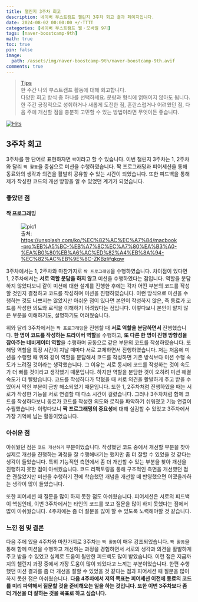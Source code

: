 ```yaml
---
title: 챌린지 3주차 회고
description: 네이버 부스트캠프 챌린지 3주차 회고 결과 페이지입니다.
date: 2024-08-02 00:00:00 +/-TTTT
categories: [네이버 부스트캠프 웹・모바일 9기]
tags: [naver-boostcamp-9th]
math: true
toc: true
pin: false
image:
  path: /assets/img/naver-boostcamp-9th/naver-boostcamp-9th.avif
comments: true
---
```


<blockquote class="prompt-tip"><p><strong><u>Tips</u></strong> <br />
한 주간 나의 부스트캠프 활동에 대해 회고합니다. <br />
다양한 회고 방식 중 하나를 선택하세요. 분량과 형식에 얽매이지 않아도 됩니다. <br />
한 주간 긍정적으로 성취하거나 새롭게 도전한 점, 혼란스럽거나 어려웠던 점, 다음 주에 개선할 점을 충분히 고민할 수 있는 방법이라면 무엇이든 좋습니다.</p></blockquote>

[![Hits](https://hits.seeyoufarm.com/api/count/incr/badge.svg?url=https%3A%2F%2Fhyunjinno.github.io%2Fnaver-boostcamp-9th%2F2024-08-02-challenge-day15%2F&count_bg=%2379C83D&title_bg=%23555555&icon=&icon_color=%23E7E7E7&title=hits&edge_flat=false)](https://hits.seeyoufarm.com)

## 3주차 회고

3주차를 한 단어로 표현하자면 `짝`이라고 할 수 있습니다. 이번 챌린지 3주차는 1, 2주차와 달리 `짝 활동`을 중심으로 미션을 수행하였습니다. 짝 프로그래밍과 피어세션을 통해 동료와의 생각과 의견을 활발히 공유할 수 있는 시간이 되었습니다. 또한 피드백을 통해 제가 작성한 코드의 개선 방향을 알 수 있었던 계기가 되었습니다.

### 좋았던 점

#### 짝 프로그래밍

<figure>
<img src="/assets/img/naver-boostcamp-9th/day15/pic1.avif" alt="pic1" />
<figcaption>출처: <a href="https://unsplash.com/ko/%EC%82%AC%EC%A7%84/macbook-pro%EB%A5%BC-%EB%A7%8C%EC%A7%80%EA%B3%A0-%EA%B0%80%EB%A6%AC%ED%82%A4%EB%8A%94-%EC%82%AC%EB%9E%8C-ZKBzlifgkgw">https://unsplash.com/ko/%EC%82%AC%EC%A7%84/macbook-pro%EB%A5%BC-%EB%A7%8C%EC%A7%80%EA%B3%A0-%EA%B0%80%EB%A6%AC%ED%82%A4%EB%8A%94-%EC%82%AC%EB%9E%8C-ZKBzlifgkgw</a></figcaption>
</figure>

3주차에서는 1, 2주차와 마찬가지로 `짝 프로그래밍`을 수행하였습니다. 차이점이 있다면 1, 2주차에서는 **서로 역할 분담을 하지 않고** 미션을 수행하였다는 점입니다. 역할을 분담하지 않았다보니 같이 미션에 대한 설계를 진행한 후에는 각자 어떤 부분의 코드를 작성할 것인지 결정하고 코드를 작성하며 미션을 진행하였습니다. 이런 방식으로 미션을 수행하는 것도 나쁘지는 않았지만 아쉬운 점이 있다면 본인이 작성하지 않은, 즉 동료가 코드를 작성한 의도와 로직을 이해하기 어려웠다는 점입니다. 이렇다보니 본인이 맡지 않은 부분을 이해하기도, 설명하기도 어려웠습니다.

위와 달리 3주차에서는 `짝 프로그래밍`을 진행할 때 **서로 역할을 분담하면서** 진행했습니다. **한 명이 코드를 작성하는 드라이버 역할**을 수행하고, **또 다른 한 명이 진행 방향성을 잡아주는 네비게이터 역할**을 수행하며 공동으로 같은 부분의 코드를 작성하였습니다. 또 해당 역할을 특정 시간이 지날 때마다 서로 교체하면서 진행하였습니다. 저는 처음에 미션을 수행할 때 위와 같이 역할을 분담해서 코드를 작성하면 기존 방식보다 미션 수행 속도가 느려질 것이라는 생각했습니다. 그 이유는 서로 동시에 코드를 작성하는 것이 속도가 더 빠를 것이라고 생각했기 때문입니다. 하지만 역할을 분담한 것이 오히려 미션 해결 속도가 더 빨랐습니다. 코드를 작성하다가 막혔을 때 서로 의견을 활발하게 주고 받을 수 있어서 막힌 부분이 금방 해소되었기 때문입니다. 또한 1, 2주차처럼 진행하였을 때는 서로가 작성한 기능을 서로 연결할 때 다소 시간이 걸렸습니다. 그러나 3주차처럼 함께 코드를 작성하다보니 동료가 코드를 작성한 의도와 로직을 파악하기 쉬워졌고 기능 연결이 수월했습니다. 이렇다보니 **짝 프로그래밍의 중요성**에 대해 실감할 수 있었고 3주차에서 가장 기억에 남는 활동이었습니다.

### 아쉬운 점

아쉬웠던 점은 `코드 개선하기` 부분이었습니다. 작성했던 코드 중에서 개선할 부분을 찾아 실제로 개선을 진행하는 과정을 잘 수행해내기는 했지만 좀 더 잘할 수 있었을 것 같다는 생각이 들었습니다. 특히 기능적인 측면에서 좀 더 개선할 수 있는 부분을 찾아 개선을 진행하지 못한 점이 아쉬웠습니다. 코드 리팩토링을 통해 구조적인 측면을 개선했던 점은 괜찮았지만 미션을 수행하기 전에 학습했던 개념을 개선할 때 반영했으면 어땠을까하는 생각이 많이 들었습니다.

또한 피어세션 때 질문을 많이 하지 못한 점도 아쉬웠습니다. 피어세션은 서로의 피드백이 핵심인데, 이번 3주차에서는 타인의 코드를 보고 질문을 많이 하지 못했다는 점에서 많이 아쉬웠습니다. 4주차에는 좀 더 질문을 많이 할 수 있도록 노력해야할 것 같습니다.

### 느낀 점 및 결론

다음 주에 있을 4주차와 마찬가지로 3주차는 `짝 활동`이 매우 강조되었습니다. `짝 활동`을 통해 함께 미션을 수행하고 개선하는 과정을 경험하면서 서로의 생각과 의견을 활발하게 주고 받을 수 있었고 실제로 도움이 될만한 피드백도 많이 받았습니다. 이런 점은 지금까지의 챌린지 과정 중에서 가장 도움이 많이 되었다고 느끼는 부분이었습니다. 한편 수행했던 미션 결과를 좀 더 개선을 잘할 수 있었을 것 같다는 점과 피어세션 때 질문을 많이 하지 못한 점은 아쉬웠습니다. **다음 4주차에서 저의 목표는 피어세션 이전에 동료의 코드를 미리 파악해서 질문할 것을 준비해오는 일을 하는 것입니다. 또한 이번 3주차보다 좀 더 개선을 더 잘하는 것을 목표로 하고 싶습니다.**
